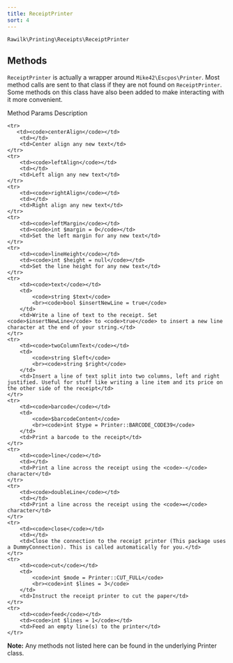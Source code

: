 ```yaml
---
title: ReceiptPrinter
sort: 4
---
```


`Rawilk\Printing\Receipts\ReceiptPrinter`

## Methods

`ReceiptPrinter` is actually a wrapper around `Mike42\Escpos\Printer`. Most method calls are sent to that class if they are not found on `ReceiptPrinter`.
Some methods on this class have also been added to make interacting with it more convenient.

<x-table>
    <x-slot name="thead">
        <tr>
            <th>Method</th>
            <th>Params</th>
            <th>Description</th>
        </tr>
    </x-slot>

    <tr>
       <td><code>centerAlign</code></td>
        <td></td>
        <td>Center align any new text</td>
    </tr>
    <tr>
        <td><code>leftAlign</code></td>
        <td></td>
        <td>Left align any new text</td>
    </tr>
    <tr>
        <td><code>rightAlign</code></td>
        <td></td>
        <td>Right align any new text</td>
    </tr>
    <tr>
        <td><code>leftMargin</code></td>
        <td><code>int $margin = 0</code></td>
        <td>Set the left margin for any new text</td>
    </tr>
    <tr>
        <td><code>lineHeight</code></td>
        <td><code>int $height = null</code></td>
        <td>Set the line height for any new text</td>
    </tr>
    <tr>
        <td><code>text</code></td>
        <td>
            <code>string $text</code>
            <br><code>bool $insertNewLine = true</code>
        </td>
        <td>Write a line of text to the receipt. Set <code>$insertNewLine</code> to <code>true</code> to insert a new line character at the end of your string.</td>
    </tr>
    <tr>
        <td><code>twoColumnText</code></td>
        <td>
            <code>string $left</code>
            <br><code>string $right</code>
        </td>
        <td>Insert a line of text split into two columns, left and right justified. Useful for stuff like writing a line item and its price on the other side of the receipt</td>
    </tr>
    <tr>
        <td><code>barcode</code></td>
        <td>
            <code>$barcodeContent</code>
            <br><code>int $type = Printer::BARCODE_CODE39</code>
        </td>
        <td>Print a barcode to the receipt</td>
    </tr>
    <tr>
        <td><code>line</code></td>
        <td></td>
        <td>Print a line across the receipt using the <code>-</code> character</td>
    </tr>
    <tr>
        <td><code>doubleLine</code></td>
        <td></td>
        <td>Print a line across the receipt using the <code>=</code> character</td>
    </tr>
    <tr>
        <td><code>close</code></td>
        <td></td>
        <td>Close the connection to the receipt printer (This package uses a DummyConnection). This is called automatically for you.</td>
    </tr>
    <tr>
        <td><code>cut</code></td>
        <td>
            <code>int $mode = Printer::CUT_FULL</code>
            <br><code>int $lines = 3</code>
        </td>
        <td>Instruct the receipt printer to cut the paper</td>
    </tr>
    <tr>
        <td><code>feed</code></td>
        <td><code>int $lines = 1</code></td>
        <td>Feed an empty line(s) to the printer</td>
    </tr>
</x-table>

**Note:** Any methods not listed here can be found in the underlying Printer class.
